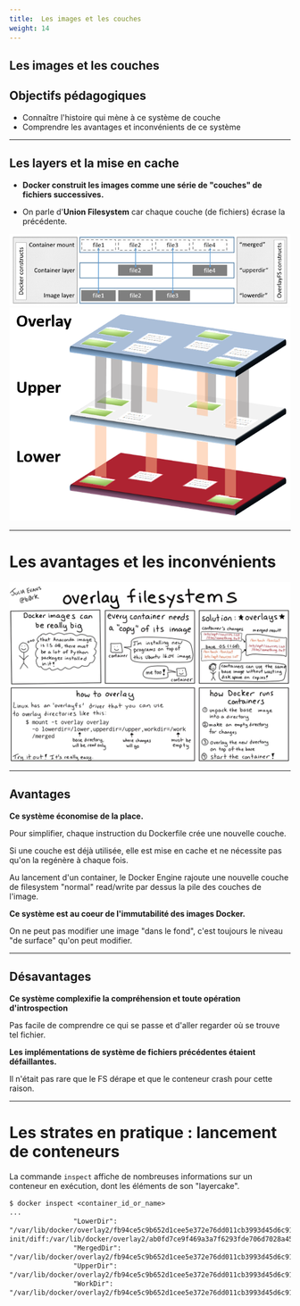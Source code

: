 ```yaml
---
title:  Les images et les couches
weight: 14
---
```


## Les images et les couches

## Objectifs pédagogiques
  - Connaître l'histoire qui mène à ce système de couche
  - Comprendre les avantages et inconvénients de ce système
  
---


## Les layers et la mise en cache

- **Docker construit les images comme une série de "couches" de fichiers successives.**

- On parle d'**Union Filesystem** car chaque couche (de fichiers) écrase la précédente.

![](../assets/images/overlay_constructs.jpg)
![](../assets/images/OverlayFS_Image.png) 
  
---

# Les avantages et les inconvénients 

![](../assets/images/overlay.jpeg) 
  
---

## Avantages 

**Ce système économise de la place.**

Pour simplifier, chaque instruction du Dockerfile crée une nouvelle couche.

Si une couche est déjà utilisée, elle est mise en cache et ne nécessite pas qu'on la regénère à chaque fois.

Au lancement d'un container, le Docker Engine rajoute une nouvelle couche de filesystem "normal" read/write par dessus la pile des couches de l'image.

**Ce système est au coeur de l'**immutabilité** des images Docker.** 

On ne peut pas modifier une image "dans le fond", c'est toujours le niveau "de surface" qu'on peut modifier.
  
---

## Désavantages

**Ce système complexifie la compréhension et toute opération d'introspection**

Pas facile de comprendre ce qui se passe et d'aller regarder où se trouve tel fichier.

**Les implémentations de système de fichiers précédentes étaient défaillantes.**

Il n'était pas rare que le FS dérape et que le conteneur crash pour cette raison.

---

# Les strates en pratique : lancement de conteneurs 

La commande `inspect` affiche de nombreuses informations sur un conteneur en exécution, dont les éléments de son "layercake".

```shell
$ docker inspect <container_id_or_name>
...
                "LowerDir": "/var/lib/docker/overlay2/fb94ce5c9b652d1cee5e372e76dd011cb3993d45d6c91f6c5de4d59d33afb9c2-init/diff:/var/lib/docker/overlay2/ab0fd7ce9f469a3a7f6293fde706d7028a45d5ac377224ede0a65af133385149/diff:/var/lib/docker/overlay2/21f47d9ce63dba375dc372c6bd3ad7dabb0219dccb3174d4201cbe049de1234d/diff:/var/lib/docker/overlay2/51fc7c14a3d976ef7d13b9373c902f1d7ce08cdce6f96a493aa74ac98664f773/diff:/var/lib/docker/overlay2/01a6a79a4b75eddd63b52f5a93a67345caaf62313fe081a8e3ea57b2c315a598/diff:/var/lib/docker/overlay2/40070b4000942701b6a9df6537c89ee50d7bf4777615f80d17cd6b476c70ec96/diff:/var/lib/docker/overlay2/82a250b1fb6486d14b1de2c9787d2569f4204108639adfc801a82845863a314d/diff:/var/lib/docker/overlay2/48ba460a8f37e832fda1f53eee0d084dc7fd6402aa430d567be477cc49e66ffe/diff",
                "MergedDir": "/var/lib/docker/overlay2/fb94ce5c9b652d1cee5e372e76dd011cb3993d45d6c91f6c5de4d59d33afb9c2/merged",
                "UpperDir": "/var/lib/docker/overlay2/fb94ce5c9b652d1cee5e372e76dd011cb3993d45d6c91f6c5de4d59d33afb9c2/diff",
                "WorkDir": "/var/lib/docker/overlay2/fb94ce5c9b652d1cee5e372e76dd011cb3993d45d6c91f6c5de4d59d33afb9c2/work"

```


